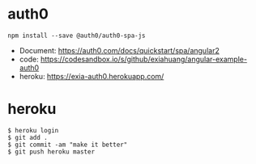 # auth0

```
npm install --save @auth0/auth0-spa-js
```

- Document: https://auth0.com/docs/quickstart/spa/angular2
- code: https://codesandbox.io/s/github/exiahuang/angular-example-auth0
- heroku: https://exia-auth0.herokuapp.com/


# heroku

```
$ heroku login
$ git add .
$ git commit -am "make it better"
$ git push heroku master
```
